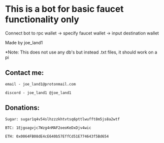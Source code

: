 # This is a bot for basic faucet functionality only

Connect bot to rpc wallet -> specify faucet wallet -> input destination wallet

Made by joe_land1

*Note: This does not use any db's but instead .txt files, it should work on a pi

## Contact me:
 
    email - joe_land1@protonmail.com

    discord - joe_land1 @joe_land1

## Donations:

    Sugar: sugar1q4v54slhzzzkhtvtsq6pttlwufft8m5js8a2wtf

    BTC: 1Ejgoagvjc7Wzg4nMAF2oeoKeDxDjv4wic

    ETH: 0x0064FB08dE4cE640b57EffCd51E774643f5Bd654
